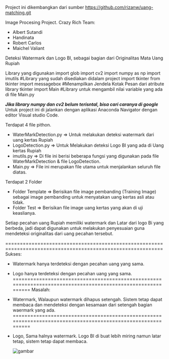 Project ini dikembangkan dari sumber https://github.com/rizanw/uang-matching.git

Image Procesing Project.
Crazy Rich Team:
* Albert Sutandi
* Handinata
* Robert Carlos
* Maichel Valiant


Deteksi Watermark dan Logo BI, sebagai bagian dari Originalitas Mata Uang Rupiah

Library yang digunakan 
import glob
import cv2 
import numpy as np
import imutils                  #Library yang sudah disediakan didalam project 
import tkinter
from tkinter import messagebox  #Menampilkan Jendela Kotak Pesan dari atribute library tkinter
import Main                     #Library untuk mengambil nilai variable yang ada di file Main.py

***Jika library numpy dan cv2 belum terisntal, bisa cari caranya di google***
Untuk project ini di jalankan dengan aplikasi Anaconda Navigator dengan editor Visual studio Code. 

Terdapat 4 file pithon.
* WaterMarkDetection.py => Untuk melakukan deteksi watermark dari uang kertas Rupiah
* LogoDetection.py => Untuk Melakukan deteksi Logo BI yang ada di Uang kertas Rupiah
* imutils.py => Di file ini berisi beberapa fungsi yang digunakan pada file WaterMarkDetection & file LogoDetection.
* Main.py => File ini merupakan file utama untuk menjalankan seluruh file diatas. 

Terdapat 2 Folder
* Folder Template => Berisikan file image pembanding (Training Image) sebagai image pembanding untuk menyatakan
  uang kertas asli atau tidak.
* Folder Test => Berisikan file image uang kertas yang akan di uji keaslianya.

Setiap pecahan uang Rupiah memiliki watermark dan Latar dari logo Bi yang berbeda,
jadi dapat digunakan untuk melakukan penyesuaian guna mendeteksi originalitas dari uang pecahan tersebut.

============================================================================================================
Sukses:
* Watermark hanya terdeteksi dengan pecahan uang yang sama.
* Logo hanya terdeteksi dengan pecahan uang yang sama.
============================================================================================================
Masalah:
* Watermark, Walaupun watermark dihapus setengah.
  Sistem tetap dapat membaca dan mendeteksi dengan kesamaan dari setengah bagian waermark yang ada.
============================================================================================================
* Logo, Sama halnya watermark.
  Logo BI di buat lebih miring namun latar tetap, sistem tetap dapat membaca.
  
  ![gambar](https://user-images.githubusercontent.com/101382309/167837247-b082858b-3b00-44a2-9a84-c396a8ebd24e.png)

